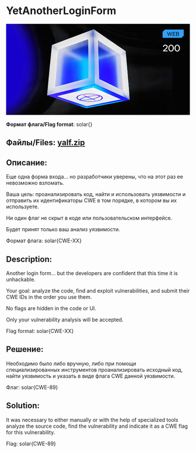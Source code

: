 # YetAnotherLoginForm

![alt text](WEB.jpg)

**Формат флага/Flag format**: solar{}

**Файлы/Files**: [yalf.zip](yalf.zip)
---
**Описание**:
---
Еще одна форма входа… но разработчики уверены, что на этот раз ее невозможно взломать. 

Ваша цель: проанализировать код, найти и использовать уязвимости и отправить их идентификаторы CWE в том порядке, в котором вы их используете.

 Ни один флаг не скрыт в коде или пользовательском интерфейсе. 
 
 Будет принят только ваш анализ уязвимости. 
 
 Формат флага: solar{CWE-XX}

**Description**: 
---
Another login form… but the developers are confident that this time it is unhackable.

Your goal: analyze the code, find and exploit vulnerabilities, and submit their CWE IDs in the order you use them.

No flags are hidden in the code or UI.

Only your vulnerability analysis will be accepted.

Flag format: solar{CWE-XX}

**Решение**:
---
Необходимо было либо вручную, либо при помощи специализированных инструментов проанализировать исходный код, найти уязвимость и указать в виде флага CWE данной уязвимости.

Флаг: solar{CWE-89}

**Solution**:
---
It was necessary to either manually or with the help of specialized tools analyze the source code, find the vulnerability and indicate it as a CWE flag for this vulnerability.

Flag: solar{CWE-89}